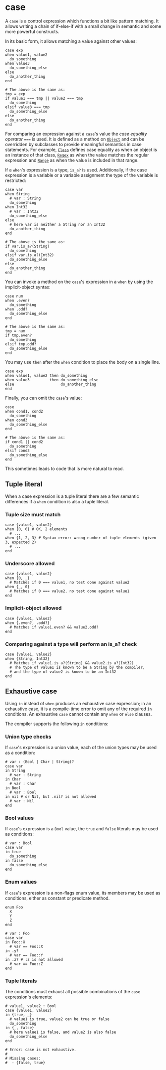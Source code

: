 # case

A `case` is a control expression which functions a bit like pattern matching. It allows writing a chain of if-else-if with a small change in semantic and some more powerful constructs.

In its basic form, it allows matching a value against other values:

```crystal
case exp
when value1, value2
  do_something
when value3
  do_something_else
else
  do_another_thing
end

# The above is the same as:
tmp = exp
if value1 === tmp || value2 === tmp
  do_something
elsif value3 === tmp
  do_something_else
else
  do_another_thing
end
```

For comparing an expression against a `case`'s value the *case equality operator* `===` is used. It is defined as a method on [`Object`](https://crystal-lang.org/api/latest/Object.html#%3D%3D%3D%28other%29-instance-method) and can be overridden by subclasses to provide meaningful semantics in case statements. For example, [`Class`](https://crystal-lang.org/api/latest/Class.html#%3D%3D%3D%28other%29-instance-method) defines case equality as when an object is an instance of that class, [`Regex`](https://crystal-lang.org/api/latest/Regex.html#%3D%3D%3D%28other%3AString%29-instance-method) as when the value matches the regular expression and [`Range`](https://crystal-lang.org/api/latest/Range.html#%3D%3D%3D%28value%29-instance-method) as when the value is included in that range.

If a `when`'s expression is a type, `is_a?` is used. Additionally, if the case expression is a variable or a variable assignment the type of the variable is restricted:

```crystal
case var
when String
  # var : String
  do_something
when Int32
  # var : Int32
  do_something_else
else
  # here var is neither a String nor an Int32
  do_another_thing
end

# The above is the same as:
if var.is_a?(String)
  do_something
elsif var.is_a?(Int32)
  do_something_else
else
  do_another_thing
end
```

You can invoke a method on the `case`'s expression in a `when` by using the implicit-object syntax:

```crystal
case num
when .even?
  do_something
when .odd?
  do_something_else
end

# The above is the same as:
tmp = num
if tmp.even?
  do_something
elsif tmp.odd?
  do_something_else
end
```

You may use `then` after the `when` condition to place the body on a single line.

```crystal
case exp
when value1, value2 then do_something
when value3         then do_something_else
else                     do_another_thing
end
```

Finally, you can omit the `case`'s value:

```crystal
case
when cond1, cond2
  do_something
when cond3
  do_something_else
end

# The above is the same as:
if cond1 || cond2
  do_something
elsif cond3
  do_something_else
end
```

This sometimes leads to code that is more natural to read.

## Tuple literal

When a case expression is a tuple literal there are a few semantic differences if a `when` condition is also a tuple literal.

### Tuple size must match

```{.crystal nocheck}
case {value1, value2}
when {0, 0} # OK, 2 elements
  # ...
when {1, 2, 3} # Syntax error: wrong number of tuple elements (given 3, expected 2)
  # ...
end
```

### Underscore allowed

```crystal
case {value1, value2}
when {0, _}
  # Matches if 0 === value1, no test done against value2
when {_, 0}
  # Matches if 0 === value2, no test done against value1
end
```

### Implicit-object allowed

```crystal
case {value1, value2}
when {.even?, .odd?}
  # Matches if value1.even? && value2.odd?
end
```

### Comparing against a type will perform an is_a? check

```crystal
case {value1, value2}
when {String, Int32}
  # Matches if value1.is_a?(String) && value2.is_a?(Int32)
  # The type of value1 is known to be a String by the compiler,
  # and the type of value2 is known to be an Int32
end
```

## Exhaustive case

Using `in` instead of `when` produces an exhaustive case expression; in an exhaustive case, it is a compile-time error to omit any of the required `in` conditions. An exhaustive `case` cannot contain any `when` or `else` clauses.

The compiler supports the following `in` conditions:

### Union type checks

If `case`'s expression is a union value, each of the union types may be used as a condition:

```crystal
# var : (Bool | Char | String)?
case var
in String
  # var : String
in Char
  # var : Char
in Bool
  # var : Bool
in nil # or Nil, but .nil? is not allowed
  # var : Nil
end
```

### Bool values

If `case`'s expression is a `Bool` value, the `true` and `false` literals may be used as conditions:

```crystal
# var : Bool
case var
in true
  do_something
in false
  do_something_else
end
```

### Enum values

If `case`'s expression is a non-flags enum value, its members may be used as conditions, either as constant or predicate method.

```crystal
enum Foo
  X
  Y
  Z
end

# var : Foo
case var
in Foo::X
  # var == Foo::X
in .y?
  # var == Foo::Y
in .z? # :z is not allowed
  # var == Foo::Z
end
```

### Tuple literals

The conditions must exhaust all possible combinations of the `case` expression's elements:

```crystal
# value1, value2 : Bool
case {value1, value2}
in {true, _}
  # value1 is true, value2 can be true or false
  do_something
in {_, false}
  # here value1 is false, and value2 is also false
  do_something_else
end

# Error: case is not exhaustive.
#
# Missing cases:
#  - {false, true}
```

